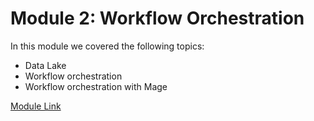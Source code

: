 # Module 2: Workflow Orchestration
In this module we covered the following topics:

- Data Lake
- Workflow orchestration
- Workflow orchestration with Mage


[Module Link](https://github.com/DataTalksClub/data-engineering-zoomcamp/blob/main/02-workflow-orchestration)